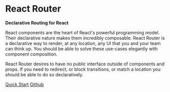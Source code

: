 # React Router

**Declarative Routing for React**

React components are the heart of React's powerful programming model.
Their declarative nature makes them incredibly composable. React Router
is a declarative way to render, at any location, any UI that you and your
team can think up. You should be able to solve these use-cases elegantly
with component composition.

React Router desires to have no public interface outside of components
and props. If you need to redirect, or block transitions, or match a
location you should be able to do so declaratively.

[Quick Start](/quick-start)
[Github](https://github.com/reactjstraining/react-router)


